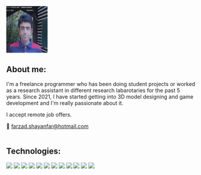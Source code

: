 <img src="./github_readme_files/farzad_shayanfar_github_profile_photo.jpg" width="110" height="125"/>

## About me:

I'm a freelance programmer who has been doing student projects or worked as a research assistant in different research labarotaries for the past 5 years. Since 2021, I have started getting into 3D model designing and game development and I'm really passionate about it.

I accept remote job offers.

📧 farzad.shayanfar@hotmail.com
</br>
</br>

## Technologies:
<img src="https://img.shields.io/badge/C++-00599C.svg?logo=c%2B%2B&style=plastic"> <img src="https://img.shields.io/badge/C%23-239120.svg?logo=C%20Sharp&style=plastic"> <img src="https://img.shields.io/badge/Python-f9d64e.svg?logo=python&style=plastic"> <img src="https://img.shields.io/badge/HTML5-222222.svg?logo=html5&style=plastic"> <img src="https://img.shields.io/badge/CSS3-1572B6.svg?logo=css3&style=plastic"> <img src="https://img.shields.io/badge/Javascript-3577c4.svg?logo=javascript&style=plastic"> <img src="https://img.shields.io/badge/Unity-000000.svg?logo=unity&style=plastic"> <img src="https://img.shields.io/badge/PyTorch-aa381e.svg?logo=pytorch&style=plastic"> <img src="https://img.shields.io/badge/OpenCV-FF0000.svg?logo=opencv&style=plastic"> <img src="https://img.shields.io/badge/Qt-AAAAAA.svg?logo=qt&style=plastic"> <img src="https://img.shields.io/badge/Raspberry%20Pi-C51A4A.svg?logo=Raspberry%20Pi&style=plastic"> <img src="https://img.shields.io/badge/-Docker-AAAAAA.svg?logo=docker&style=plastic">
</br>
</br>
